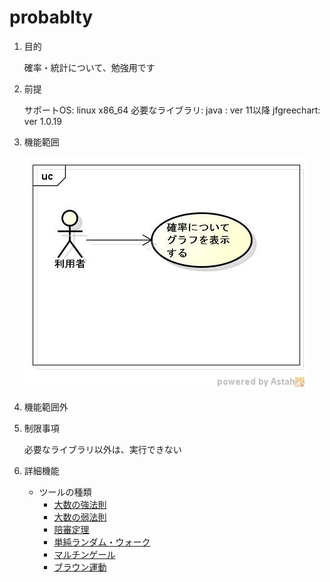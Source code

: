 probablty
=========
1. 目的

   確率・統計について、勉強用です

1. 前提

   サポートOS: linux x86_64
   必要なライブラリ:
       java       : ver 11以降
       jfgreechart: ver 1.0.19

1. 機能範囲

   ![probablty](images/ucProbablity.jpg)

1. 機能範囲外

1. 制限事項

    必要なライブラリ以外は、実行できない

1. 詳細機能

   * ツールの種類
     - [大数の強法則](dspbdist.md)
     - [大数の弱法則](dspbdist2.md)
     - [陪審定理](dspbdist3.md)
     - [単純ランダム・ウォーク](dspbdist4.md)
     - [マルチンゲール](dspbdist5.md)
     - [ブラウン運動](dspbdist6.md)

